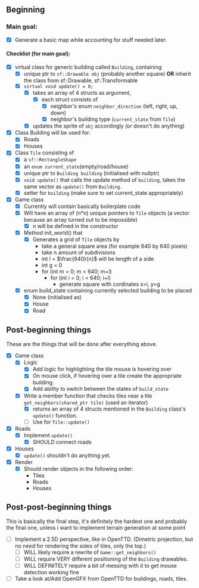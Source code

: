 ## Beginning
### Main goal:
- [x] Generate a basic map while accounting for stuff needed later.
#### Checklist (for main goal):
- [x] virtual class for generic building called `Building`, containing
    - [x] unique ptr to `sf::Drawable obj` (probably another square) **OR** inherit the class from sf::Drawable, sf::Transformable
    - [x] `virtual void update() = 0;`
        - [x] takes an array of 4 structs as argument, 
            - [x] each struct consists of
                - [x] neighbor's enum `neighbor_direction` (left, right, up, down)
                - [x] neighbor's building type (`current_state` from `Tile`)
        - [x] updates the sprite of `obj` accordingly (or doesn't do anything)

- [x] Class Building will be used for:
    - [x] Roads
    - [x] Houses

- [x] Class `Tile` consisting of 
    - [x] a `sf::RectangleShape`
    - [x] an `enum current_state`(empty/road/house)
    - [x] unique ptr to `Building building` (initialised with nullptr)
    - [x] `void update()` that calls the update method of `building`, takes the same vector as `update()` from `Building`.
    - [x] setter for `building` (make sure to set current_state appropriately)

- [x] Game class
    - [x] Currently will contain basically boilerplate code
    - [x] Will have an array of (n*n) unique pointers to `Tile` objects (a vector because an array turned out to be impossible)
        - [x] n will be defined in the constructor
    - [x] Method init_world() that
        - [x] Generates a grid of `Tile` objects by
            - take a general square area (for example 640 by 640 pixels)
            - take n amount of subdivisions
            - int l = $\frac{640}{n}$ will be length of a side
            - int g = 0
            - for (int m = 0; m < 640; m+l)
                - for (int i = 0; i < 640; i+l)
                    - generate square with cordinates x=i, y=g

    - [x] enum build_state containing currently selected building to be placed
        - [x] None (initialised as)
        - [x] House
        - [x] Road

## Post-beginning things
These are the things that will be done after everything above. 
- [x] Game class
    - [x] Logic
        - [x] Add logic for highlighting the tile mouse is hovering over
        - [x] On mouse click, if hovering over a tile create the appropriate building.
        - [x] Add ability to switch between the states of `build_state` 

    - [x] Write a member function that checks tiles near a tile `get_neighbors(shared_ptr tile)` (used an iterator)
        - [x] returns an array of 4 structs mentioned in the `Building` class's `update()` function.
        - [ ] Use for `Tile::update()`

- [x] Roads
    - [x] Implement `update()`
        - [x] SHOULD connect roads

- [x] Houses
    - [x] `update()` shouldn't do anything yet.

- [x] Render
    - [x] Should render objects in the following order:
        - Tiles
        - Roads
        - Houses

## Post-post-beginning things
This is basically the final step, it's definitely the hardest one and probably the final one, unless i want to implement terrain generation at some point
- [ ] Implement a 2.5D perspective, like in OpenTTD. (Dimetric projection, but no need for rendering the sides of tiles, only the top.)
    - [ ] WILL likely require a rewrite of `Game::get_neighbors()`
    - [ ] WILL require VERY different positioning of the `Building` drawables.
    - [ ] WILL DEFINITELY require a bit of messing with it to get mouse detection working fine

- [ ] Take a look at/Add OpenGFX from OpenTTD for buildings, roads, tiles. 
